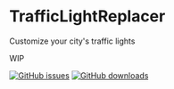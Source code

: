 # TrafficLightReplacer
Customize your city's traffic lights

WIP

<a href="https://github.com/Cgameworld/TrafficLightReplacer/issues">![GitHub issues](https://img.shields.io/github/issues/cgameworld/trafficlightreplacer?style=for-the-badge)</a>
<a href="https://github.com/Cgameworld/TrafficLightReplacer/releases">![GitHub downloads](https://img.shields.io/github/v/release/Cgameworld/TrafficLightReplacer?label=downloads&include_prereleases&logoColor=F5F5F5&style=for-the-badge)</a>
